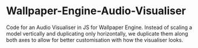 # Wallpaper-Engine-Audio-Visualiser
Code for an Audio Visualiser in JS for Wallpaper Engine. Instead of scaling a model vertically and duplicating only horizontally, we duplicate them along both axes to allow for better customisation with how the visualiser looks.
